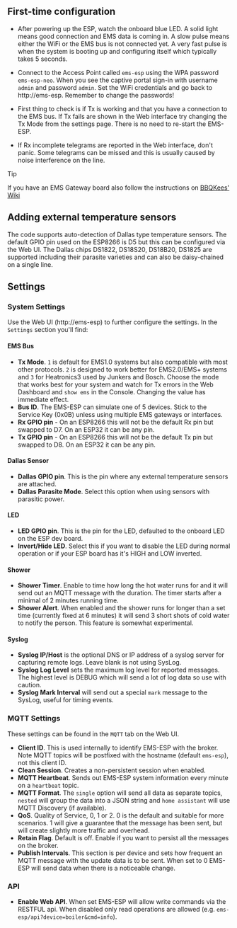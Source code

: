 
## First-time configuration

 - After powering up the ESP, watch the onboard blue LED. A solid light means good connection and EMS data is coming in. A slow pulse means either the WiFi or the EMS bus is not connected yet. A very fast pulse is when the system is booting up and configuring itself which typically takes 5 seconds.
  
 - Connect to the Access Point called `ems-esp` using the WPA password `ems-esp-neo`. When you see the captive portal sign-in with username `admin` and password `admin`. Set the WiFi credentials and go back to http://ems-esp. Remember to change the passwords!

 - First thing to check is if Tx is working and that you have a connection to the EMS bus. If Tx fails are shown in the Web interface try changing the Tx Mode from the settings page. There is no need to re-start the EMS-ESP.

 - If Rx incomplete telegrams are reported in the Web interface, don't panic. Some telegrams can be missed and this is usually caused by noise interference on the line.

> [!TIP]
> If you have an EMS Gateway board also follow the instructions on [BBQKees' Wiki](https://bbqkees-electronics.nl/wiki/)

## Adding external temperature sensors

The code supports auto-detection of Dallas type temperature sensors. The default GPIO pin used on the ESP8266 is D5 but this can be configured via the Web UI. The Dallas chips DS1822, DS18S20, DS18B20, DS1825 are supported including their parasite varieties and can also be daisy-chained on a single line.

## Settings

### System Settings

Use the Web UI (http://ems-esp) to further configure the settings. In the `Settings` section you'll find:

#### EMS Bus

- **Tx Mode**. `1` is default for EMS1.0 systems but also compatible with most other protocols. `2` is designed to work better for EMS2.0/EMS+ systems and `3` for Heatronics3 used by Junkers and Bosch. Choose the mode that works best for your system and watch for Tx errors in the Web Dashboard and `show ems` in the Console. Changing the value has immediate effect.
- **Bus ID**. The EMS-ESP can simulate one of 5 devices. Stick to the Service Key (0x0B) unless using multiple EMS gateways or interfaces.
- **Rx GPIO pin** - On an ESP8266 this will not be the default Rx pin but swapped to D7. On an ESP32 it can be any pin.
- **Tx GPIO pin** - On an ESP8266 this will not be the default Tx pin but swapped to D8. On an ESP32 it can be any pin.

#### Dallas Sensor

- **Dallas GPIO pin**. This is the pin where any external temperature sensors are attached.
- **Dallas Parasite Mode**. Select this option when using sensors with parasitic power.

#### LED

- **LED GPIO pin**. This is the pin for the LED, defaulted to the onboard LED on the ESP dev board.
- **Invert/Hide LED**. Select this if you want to disable the LED during normal operation or if your ESP board has it's HIGH and LOW inverted.

#### Shower

- **Shower Timer**. Enable to time how long the hot water runs for and it will send out an MQTT message with the duration. The timer starts after a minimal of 2 minutes running time.
- **Shower Alert**. When enabled and the shower runs for longer than a set time (currently fixed at 6 minutes) it will send 3 short shots of cold water to notify the person. This feature is somewhat experimental. 

#### Syslog

- **Syslog IP/Host** is the optional DNS or IP address of a syslog server for capturing remote logs. Leave blank is not using SysLog.
- **Syslog Log Level** sets the maximum log level for reported messages. The highest level is DEBUG which will send a lot of log data so use with caution.
- **Syslog Mark Interval** will send out a special `mark` message to the SysLog, useful for timing events.

### MQTT Settings

These settings can be found in the `MQTT` tab on the Web UI.

- **Client ID**. This is used internally to identify EMS-ESP with the broker. Note MQTT topics will be postfixed with the hostname (default `ems-esp`), not this client ID.
- **Clean Session**. Creates a non-persistent session when enabled.
- **MQTT Heartbeat**. Sends out EMS-ESP system information every minute on a `heartbeat` topic.
- **MQTT Format**. The `single` option will send all data as separate topics, `nested` will group the data into a JSON string and `home assistant` will use MQTT Discovery (if available).
- **QoS**. Quality of Service, 0, 1 or 2. 0 is the default and suitable for more scenarios. 1 will give a guarantee that the message has been sent, but will create slightly more traffic and overhead.
- **Retain Flag**. Default is off. Enable if you want to persist all the messages on the broker.
- **Publish Intervals**. This section is per device and sets how frequent an MQTT message with the update data is to be sent. When set to 0 EMS-ESP will send data when there is a noticeable change.

### API

- **Enable Web API**. When set EMS-ESP will allow write commands via the RESTFUL api. When disabled only read operations are allowed (e.g. `ems-esp/api?device=boiler&cmd=info`).
